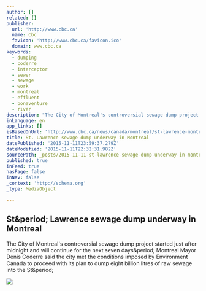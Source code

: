 ```yaml
---
author: []
related: []
publisher:
  url: 'http://www.cbc.ca'
  name: Cbc
  favicon: 'http://www.cbc.ca/favicon.ico'
  domain: www.cbc.ca
keywords:
  - dumping
  - coderre
  - interceptor
  - sewer
  - sewage
  - work
  - montreal
  - effluent
  - bonaventure
  - river
description: "The City of Montreal's controversial sewage dump project started just after midnight and will continue for the next seven days. Montreal Mayor Denis Coderre said the city met the conditions imposed by Environment Canada to proceed with its plan to dump eight billion litres of raw sewage into the St."
inLanguage: en
app_links: []
isBasedOnUrl: 'http://www.cbc.ca/news/canada/montreal/st-lawrence-montreal-sewage-dump-underway-1.3313623'
title: St. Lawrence sewage dump underway in Montreal
datePublished: '2015-11-11T23:59:37.279Z'
dateModified: '2015-11-11T22:32:31.982Z'
sourcePath: _posts/2015-11-11-st-lawrence-sewage-dump-underway-in-montreal.md
published: true
inFeed: true
hasPage: false
inNav: false
_context: 'http://schema.org'
_type: MediaObject

---
```

<article style=""><h1>St&amp;period; Lawrence sewage dump underway in Montreal</h1><p>The City of Montreal's controversial sewage dump project started just after midnight and will continue for the next seven days&amp;period; Montreal Mayor Denis Coderre said the city met the conditions imposed by Environment Canada to proceed with its plan to dump eight billion litres of raw sewage into the St&amp;period;</p><img src="http://i.cbc.ca/1.3313659.1447244131!/fileImage/httpImage/image.jpg_gen/derivatives/16x9_1180/montreal-st-lawrence-river.jpg" /></article>